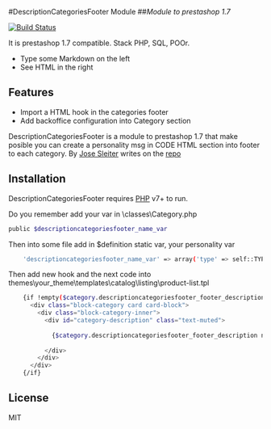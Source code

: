 #DescriptionCategoriesFooter Module
##_Module to prestashop 1.7_

[![Build Status](https://camo.githubusercontent.com/214b531310e0cb9198ad7c911e9126cbc8c489c00ab695c12688e9d810ce4083/68747470733a2f2f696d672e736869656c64732e696f2f62616467652f7068702d253345253344253230372e312d3838393242462e7376673f7374796c653d666c61742d737175617265)](https://php.net/)

It is prestashop 1.7 compatible.
Stack PHP, SQL, POOr.

- Type some Markdown on the left
- See HTML in the right

## Features

- Import a HTML hook in the categories footer
- Add backoffice configuration into Category section

DescriptionCategoriesFooter is a module to prestashop 1.7 that make posible you can create a personality msg in CODE HTML section into footer to each category.
By [Jose Sleiter] writes on the [repo]

## Installation

DescriptionCategoriesFooter requires [PHP](https://php.net/) v7+ to run.

Do you remember add your var in \classes\Category.php

```sh
public $descriptioncategoriesfooter_name_var
```

Then into some file add in $definition static var, your personality var

```sh
    'descriptioncategoriesfooter_name_var' => array('type' => self::TYPE_HTML, 'lang' => true, 'validate' => 'isCleanHtml', 'size' => 255),
```

Then add new hook and the next code into themes\your_theme\templates\catalog\listing\product-list.tpl 
```sh
    {if !empty($category.descriptioncategoriesfooter_footer_description)}  
      <div class="block-category card card-block">
        <div class="block-category-inner">
          <div id="category-description" class="text-muted">    
            
            {$category.descriptioncategoriesfooter_footer_description nofilter}
       
          </div>
        </div>        
      </div>
    {/if}
```

## License
MIT


   [repo]: <https://github.com/JoseSleiter/DescriptionCategoriesFooter>
   [jose sleiter]: <https://www.linkedin.com/in/jose-sleiter-rios-905447165/>
   [symonfy]: <https://symfony.com/doc/current/reference/forms/types.html>
   [prestashop]: <https://devdocs.prestashop.com/1.7/development/components/form/types-reference/>
   [help1]: <https://www.h-hennes.fr/blog/2017/06/21/prestashop-ajouter-des-champs-dans-un-formulaire-dadministration/>
   [help2]: <https://www.h-hennes.fr/blog/2019/08/05/prestashop-1-7-ajouter-des-champs-dans-un-formulaire-dadministration/>

